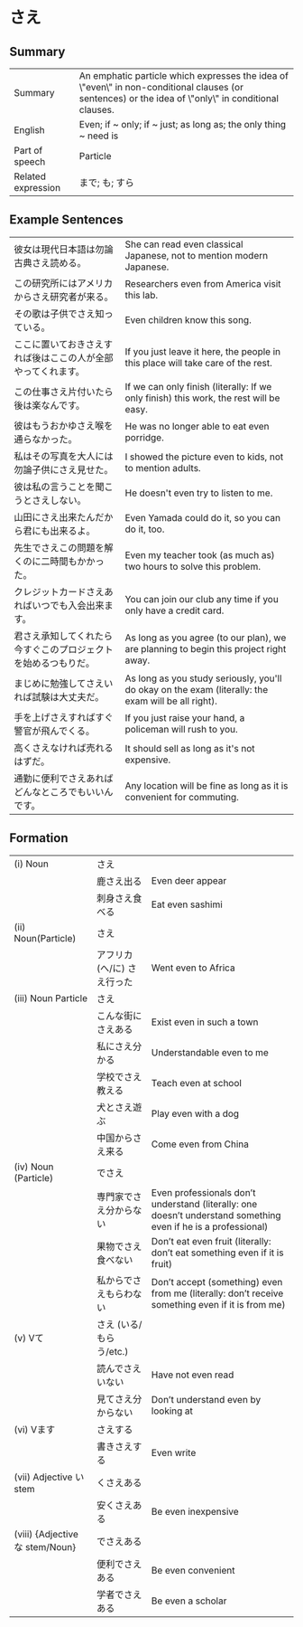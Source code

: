 # さえ

## Summary

<table><tr>   <td>Summary</td>   <td>An emphatic particle which expresses the idea of \"even\" in non-conditional clauses (or sentences) or the idea of \"only\" in conditional clauses.</td></tr><tr>   <td>English</td>   <td>Even; if ~ only; if ~ just; as long as; the only thing ~ need is</td></tr><tr>   <td>Part of speech</td>   <td>Particle</td></tr><tr>   <td>Related expression</td>   <td>まで; も; すら</td></tr></table>

## Example Sentences

<table><tr>   <td>彼女は現代日本語は勿論古典さえ読める。</td>   <td>She can read even classical Japanese, not to mention modern Japanese.</td></tr><tr>   <td>この研究所にはアメリカからさえ研究者が来る。</td>   <td>Researchers even from America visit this lab.</td></tr><tr>   <td>その歌は子供でさえ知っている。</td>   <td>Even children know this song.</td></tr><tr>   <td>ここに置いておきさえすれば後はここの人が全部やってくれます。</td>   <td>If you just leave it here, the people in this place will take care of the rest.</td></tr><tr>   <td>この仕事さえ片付いたら後は楽なんです。</td>   <td>If we can only finish (literally: If we only finish) this work, the rest will be easy.</td></tr><tr>   <td>彼はもうおかゆさえ喉を通らなかった。</td>   <td>He was no longer able to eat even porridge.</td></tr><tr>   <td>私はその写真を大人には勿論子供にさえ見せた。</td>   <td>I showed the picture even to kids, not to mention adults.</td></tr><tr>   <td>彼は私の言うことを聞こうとさえしない。</td>   <td>He doesn't even try to listen to me.</td></tr><tr>   <td>山田にさえ出来たんだから君にも出来るよ。</td>   <td>Even Yamada could do it, so you can do it, too.</td></tr><tr>   <td>先生でさえこの問題を解くのに二時間もかかった。</td>   <td>Even my teacher took (as much as) two hours to solve this problem.</td></tr><tr>   <td>クレジットカードさえあればいつでも入会出来ます。</td>   <td>You can join our club any time if you only have a credit card.</td></tr><tr>   <td>君さえ承知してくれたら今すぐこのプロジェクトを始めるつもりだ。</td>   <td>As long as you agree (to our plan), we are planning to begin this project right away.</td></tr><tr>   <td>まじめに勉強してさえいれば試験は大丈夫だ。</td>   <td>As long as you study seriously, you'll do okay on the exam (literally: the exam will be all right).</td></tr><tr>   <td>手を上げさえすればすぐ警官が飛んでくる。</td>   <td>If you just raise your hand, a policeman will rush to you.</td></tr><tr>   <td>高くさえなければ売れるはずだ。</td>   <td>It should sell as long as it's not expensive.</td></tr><tr>   <td>通勤に便利でさえあればどんなところでもいいんです。</td>   <td>Any location will be fine as long as it is convenient for commuting.</td></tr></table>

## Formation

<table class="table"><tbody><tr class="tr head"><td class="td"><span class="numbers">(i)</span> <span class="bold">Noun</span></td><td class="td"><span class="concept">さえ</span></td><td class="td"></td></tr><tr class="tr"><td class="td"></td><td class="td"><span>鹿</span><span class="concept">さえ</span><span>出る</span></td><td class="td"><span>Even deer appear</span></td></tr><tr class="tr"><td class="td"></td><td class="td"><span>刺身</span><span class="concept">さえ</span><span>食べる</span></td><td class="td"><span>Eat even sashimi</span></td></tr><tr class="tr head"><td class="td"><span class="numbers">(ii)</span> <span class="bold">Noun(Particle)</span> </td><td class="td"><span class="concept">さえ</span></td><td class="td"></td></tr><tr class="tr"><td class="td"></td><td class="td"><span>アフリカ(へ/に)</span> <span class="concept">さえ</span><span>行った</span></td><td class="td"><span>Went even to Africa</span></td></tr><tr class="tr head"><td class="td"><span class="numbers">(iii)</span> <span class="bold">Noun Particle</span></td><td class="td"><span class="concept">さえ</span></td><td class="td"></td></tr><tr class="tr"><td class="td"></td><td class="td"><span>こんな街に</span><span class="concept">さえ</span><span>ある</span></td><td class="td"><span>Exist even in such a town</span></td></tr><tr class="tr"><td class="td"></td><td class="td"><span>私に</span><span class="concept">さえ</span><span>分かる</span></td><td class="td"><span>Understandable even to me</span></td></tr><tr class="tr"><td class="td"></td><td class="td"><span>学校で</span><span class="concept">さえ</span><span>教える</span></td><td class="td"><span>Teach even at school</span></td></tr><tr class="tr"><td class="td"></td><td class="td"><span>犬と</span><span class="concept">さえ</span><span>遊ぶ</span></td><td class="td"><span>Play even with a dog</span></td></tr><tr class="tr"><td class="td"></td><td class="td"><span>中国から</span><span class="concept">さえ</span><span>来る</span></td><td class="td"><span>Come even from China</span></td></tr><tr class="tr head"><td class="td"><span class="numbers">(iv)</span> <span class="bold">Noun (Particle)</span> </td><td class="td"><span>で</span><span class="concept">さえ</span></td><td class="td"></td></tr><tr class="tr"><td class="td"></td><td class="td"><span>専門家で</span><span class="concept">さえ</span><span>分からない</span></td><td class="td"><span>Even professionals don’t understand (literally: one doesn’t understand something even if he is a professional)</span> </td></tr><tr class="tr"><td class="td"></td><td class="td"><span>果物で</span><span class="concept">さえ</span><span>食べない</span></td><td class="td"><span>Don’t eat even fruit (literally: don’t eat something even if it is fruit)</span> </td></tr><tr class="tr"><td class="td"></td><td class="td"><span>私からで</span><span class="concept">さえ</span><span>もらわない</span></td><td class="td"><span>Don’t accept (something) even from me (literally: don’t receive something even if it is from me)</span> </td></tr><tr class="tr head"><td class="td"><span class="numbers">(v)</span> <span class="bold">Vて</span></td><td class="td"><span class="concept">さえ</span><span> (いる/もらう/etc.)</span> </td><td class="td"></td></tr><tr class="tr"><td class="td"></td><td class="td"><span>読んで</span><span class="concept">さえ</span><span>いない</span></td><td class="td"><span>Have not even read</span></td></tr><tr class="tr"><td class="td"></td><td class="td"><span>見て</span><span class="concept">さえ</span><span>分からない</span></td><td class="td"><span>Don’t understand even by looking at</span></td></tr><tr class="tr head"><td class="td"><span class="numbers">(vi)</span> <span class="bold">Vます</span></td><td class="td"><span class="concept">さえ</span><span>する</span></td><td class="td"></td></tr><tr class="tr"><td class="td"></td><td class="td"><span>書き</span><span class="concept">さえ</span><span>する</span></td><td class="td"><span>Even write</span></td></tr><tr class="tr head"><td class="td"><span class="numbers">(vii)</span> <span class="bold">Adjective い stem</span></td><td class="td"><span>く</span><span class="concept">さえ</span><span>ある</span></td><td class="td"></td></tr><tr class="tr"><td class="td"></td><td class="td"><span>安く</span><span class="concept">さえ</span><span>ある</span></td><td class="td"><span>Be even inexpensive</span></td></tr><tr class="tr head"><td class="td"><span class="numbers">(viii)</span> <span class="bold">{Adjective な stem/Noun}</span></td><td class="td"><span>で</span><span class="concept">さえ</span><span>ある</span></td><td class="td"></td></tr><tr class="tr"><td class="td"></td><td class="td"><span>便利で</span><span class="concept">さえ</span><span>ある</span></td><td class="td"><span>Be even convenient</span></td></tr><tr class="tr"><td class="td"></td><td class="td"><span>学者で</span><span class="concept">さえ</span><span>ある</span></td><td class="td"><span>Be even a scholar</span></td></tr></tbody></table>

